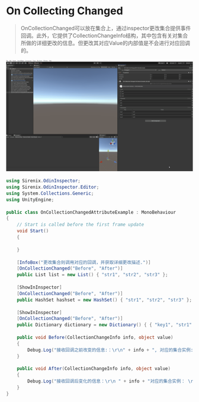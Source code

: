 # On Collecting Changed

> OnCollectionChanged可以放在集合上，通过inspector更改集合提供事件回调。此外，它提供了CollectionChangeInfo结构，其中包含有关对集合所做的详细更改的信息。但更改其对应Value的内部值是不会进行对应回调的。

![img](../image/OnCollectChanged/OnCollectionChanged-Attribute_0.gif)

```cs
using Sirenix.OdinInspector;
using Sirenix.OdinInspector.Editor;
using System.Collections.Generic;
using UnityEngine;

public class OnCollectionChangedAttributeExample : MonoBehaviour
{
    // Start is called before the first frame update
    void Start()
    {

    }

    [InfoBox("更改集合则调用对应的回调，并获取详细更改描述.")]
    [OnCollectionChanged("Before", "After")]
    public List list = new List() { "str1", "str2", "str3" };

    [ShowInInspector]
    [OnCollectionChanged("Before", "After")]
    public HashSet hashset = new HashSet() { "str1", "str2", "str3" };

    [ShowInInspector]
    [OnCollectionChanged("Before", "After")]
    public Dictionary dictionary = new Dictionary() { { "key1", "str1" }, { "key2", "str2" }, { "key3", "str3" } };

    public void Before(CollectionChangeInfo info, object value)
    {
        Debug.Log("接收回调之前改变的信息:：\r\n" + info + ", 对应的集合实例:：\r\n " + value);
    }

    public void After(CollectionChangeInfo info, object value)
    {
        Debug.Log("接收回调后变化的信息：\r\n " + info + "对应的集合实例： \r\n " + value);
    }
}
```